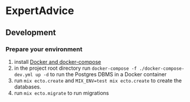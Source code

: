 # ExpertAdvice

## Development

### Prepare your environment
1. install [Docker and docker-compose](https://docs.docker.com/v17.12/install/)
2. in the project root directory run `docker-compose -f ./docker-compose-dev.yml up -d` to run the Postgres DBMS in a Docker container
3. run `mix ecto.create` and `MIX_ENV=test mix ecto.create` to create the databases.
4. run `mix ecto.migrate` to run migrations
